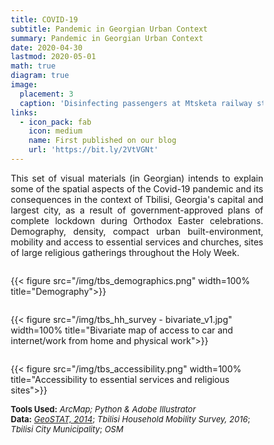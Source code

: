 ```yaml
---
title: COVID-19 
subtitle: Pandemic in Georgian Urban Context 
summary: Pandemic in Georgian Urban Context
date: 2020-04-30
lastmod: 2020-05-01
math: true
diagram: true
image:
  placement: 3
  caption: 'Disinfecting passengers at Mtsketa railway station during Spanish flu pandemic. **Source**: National Archives of Georgia'
links:
  - icon_pack: fab
    icon: medium
    name: First published on our blog
    url: 'https://bit.ly/2VtVGNt'
---
```


<p align="justify">
This set of visual materials (in Georgian) intends to explain some of the spatial aspects of the Covid-19 pandemic and its consequences in the context of Tbilisi, Georgia's capital and largest city, as a result of government-approved plans of complete lockdown during Orthodox Easter celebrations. 
Demography, density, compact urban built-environment, mobility and access to essential services and churches, sites of large religious gatherings throughout the Holy Week.
</p>

<!DOCTYPE html>
<html>
<head>
<meta name="viewport" content="width=device-width, initial-scale=1">
<style>
* {
  box-sizing: border-box;
}

/* Create two equal columns that floats next to each other */
.column {
  float: left;
  width: 50%;
  padding: 10px;
}

/* Clear floats after the columns */
.row:after {
  content: "";
  display: table;
  clear: both;
}

/* Responsive layout - makes the two columns stack on top of each other instead of next to each other */
@media screen and (max-width: 600px) {
  .column {
    width: 100%;
  }
}
</style>
</head>
<body>

<div class="row">
  <div class="column" style="">
    <p>{{< figure src="/img/tbs_demographics.png" width=100% title="Demography">}}</p>
  </div>
</div>
<div class="row">
  <div class="column" style="">
    <p>{{< figure src="/img/tbs_hh_survey - bivariate_v1.jpg" width=100% title="Bivariate map of access to car and internet/work from home and physical work">}}</p>
  </div>
</div>
<div class="row">
    <div class="column" style="">
     <p>{{< figure src="/img/tbs_accessibility.png" width=100% title="Accessibility to essential services and religious sites">}}</p>
  </div>
</div>
</body>
</html>

<font size="2">
    <b>Tools Used:</b> <i>ArcMap; Python & Adobe Illustrator</i>  <br> <b>Data:</b> <a href="https://www.geostat.ge/ka"><i>GeoSTAT, 2014</i></a>; <i>Tbilisi Household Mobility Survey, 2016</i>; <i>Tbilisi City Municipality</i>; <i>OSM</i>
</font>